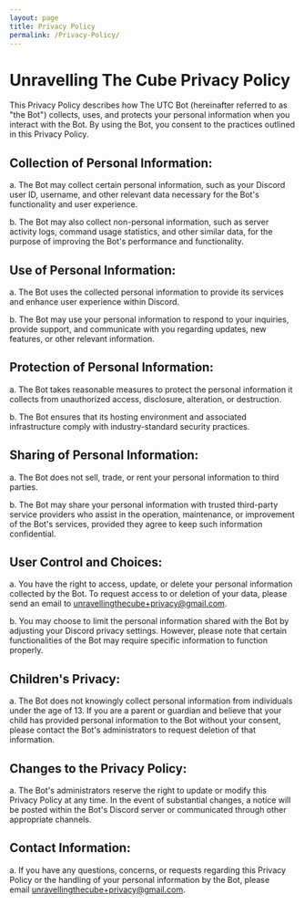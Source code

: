 ```yaml
---
layout: page
title: Privacy Policy
permalink: /Privacy-Policy/
---
```


# 

# Unravelling The Cube Privacy Policy

This Privacy Policy describes how The UTC Bot (hereinafter referred to as "the Bot") collects, uses, and protects your personal information when you interact with the Bot. By using the Bot, you consent to the practices outlined in this Privacy Policy.

## Collection of Personal Information:

a. The Bot may collect certain personal information, such as your Discord user ID, username, and other relevant data necessary for the Bot's functionality and user experience.

b. The Bot may also collect non-personal information, such as server activity logs, command usage statistics, and other similar data, for the purpose of improving the Bot's performance and functionality.

## Use of Personal Information:

a. The Bot uses the collected personal information to provide its services and enhance user experience within Discord.

b. The Bot may use your personal information to respond to your inquiries, provide support, and communicate with you regarding updates, new features, or other relevant information.

## Protection of Personal Information:

a. The Bot takes reasonable measures to protect the personal information it collects from unauthorized access, disclosure, alteration, or destruction.

b. The Bot ensures that its hosting environment and associated infrastructure comply with industry-standard security practices.

## Sharing of Personal Information:

a. The Bot does not sell, trade, or rent your personal information to third parties.

b. The Bot may share your personal information with trusted third-party service providers who assist in the operation, maintenance, or improvement of the Bot's services, provided they agree to keep such information confidential.

## User Control and Choices:

a. You have the right to access, update, or delete your personal information collected by the Bot. To request access to or deletion of your data, please send an email to [unravellingthecube+privacy@gmail.com](mailto:unravellingthecube+privacy@gmail.com).

b. You may choose to limit the personal information shared with the Bot by adjusting your Discord privacy settings. However, please note that certain functionalities of the Bot may require specific information to function properly.

## Children's Privacy:

a. The Bot does not knowingly collect personal information from individuals under the age of 13. If you are a parent or guardian and believe that your child has provided personal information to the Bot without your consent, please contact the Bot's administrators to request deletion of that information.

## Changes to the Privacy Policy:

a. The Bot's administrators reserve the right to update or modify this Privacy Policy at any time. In the event of substantial changes, a notice will be posted within the Bot's Discord server or communicated through other appropriate channels.

## Contact Information:

a. If you have any questions, concerns, or requests regarding this Privacy Policy or the handling of your personal information by the Bot, please email [unravellingthecube+privacy@gmail.com](mailto:unravellingthecube+privacy@gmail.com).
